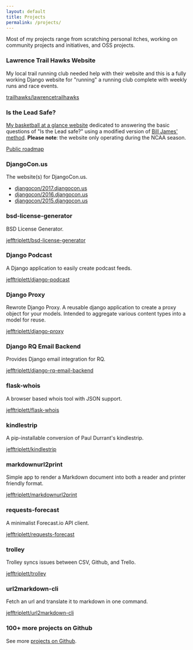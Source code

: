 ```yaml
---
layout: default
title: Projects
permalink: /projects/
---
```


Most of my projects range from scratching personal itches, working on community projects and initiatives, and OSS projects.

### Lawrence Trail Hawks Website

My local trail running club needed help with their website and this is a fully working Django website for "running" a running club complete with weekly runs and race events.

[trailhawks/lawrencetrailhawks](https://github.com/trailhawks/lawrencetrailhawks)

### Is the Lead Safe?

[My basketball at a glance website][1] dedicated to answering the basic questions of "Is the Lead safe?" using a modified version of [Bill James' method][2]. **Please note**: the website only operating during the NCAA season.

[Public roadmap](https://trello.com/b/AdBKPdGb)

[2]: http://www.slate.com/articles/sports/sports_nut/2008/03/the_lead_is_safe.html
[1]: http://www.istheleadsafe.com/

### DjangoCon.us

The website(s) for DjangoCon.us.

- [djangocon/2017.djangocon.us](https://github.com/djangocon/2016.djangocon.us)
- [djangocon/2016.djangocon.us](https://github.com/djangocon/2016.djangocon.us)
- [djangocon/2015.djangocon.us](https://github.com/djangocon/2015.djangocon.us)

### bsd-license-generator

BSD License Generator.

[jefftriplett/bsd-license-generator](https://github.com/jefftriplett/bsd-license-generator)

### Django Podcast

A Django application to easily create podcast feeds.

[jefftriplett/django-podcast](https://github.com/jefftriplett/django-podcast)

### Django Proxy

Rewrote Django Proxy. A reusable django application to create a proxy object for your models. Intended to aggregate various content types into a model for reuse.

[jefftriplett/django-proxy](https://github.com/jefftriplett/django-proxy)

### Django RQ Email Backend

Provides Django email integration for RQ.

[jefftriplett/django-rq-email-backend](https://github.com/jefftriplett/django-rq-email-backend)

### flask-whois

A browser based whois tool with JSON support.

[jefftriplett/flask-whois](https://github.com/jefftriplett/flask-whois)

### kindlestrip

A pip-installable conversion of Paul Durrant's kindlestrip.

[jefftriplett/kindlestrip](https://github.com/jefftriplett/kindlestrip)

### markdownurl2print

Simple app to render a Markdown document into both a reader and printer friendly format.

[jefftriplett/markdownurl2print](https://github.com/jefftriplett/markdownurl2print)

### requests-forecast

A minimalist Forecast.io API client.

[jefftriplett/requests-forecast](https://github.com/jefftriplett/requests-forecast)

### trolley

Trolley syncs issues between CSV, Github, and Trello.

[jefftriplett/trolley](https://github.com/jefftriplett/trolley)

### url2markdown-cli

Fetch an url and translate it to markdown in one command.

[jefftriplett/url2markdown-cli](https://github.com/jefftriplett/url2markdown-cli)

### 100+ more projects on Github

See more [projects on Github](https://github.com/jefftriplett).
